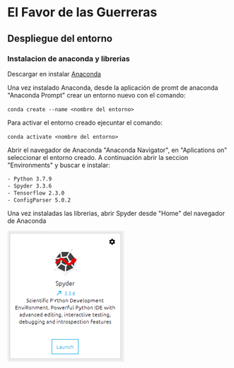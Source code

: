 # El Favor de las Guerreras

## Despliegue del entorno

### Instalacion de anaconda y librerias

Descargar en instalar [Anaconda](https://www.anaconda.com/products/individual)

Una vez instalado Anaconda, desde la aplicación de promt de anaconda "Anaconda Prompt" crear un entorno nuevo con el comando:

`conda create --name <nombre del entorno>`

Para activar el entorno creado ejecuntar el comando:

`conda activate <nombre del entorno>`

Abrir el navegador de Anaconda "Anaconda Navigator", en "Aplications on" seleccionar el entorno creado. A continuación abrir la seccion "Environments" y buscar e instalar:
	
	- Python 3.7.9
	- Spyder 3.3.6
	- Tensorflow 2.3.0
	- ConfigParser 5.0.2
	
Una vez instaladas las librerias, abrir Spyder desde "Home" del navegador de Anaconda

<img src="/documentation/images/spyder.png">

